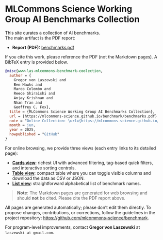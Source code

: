 # MLCommons Science Working Group AI Benchmarks Collection

This site curates a collection of AI benchmarks.  
The main artifact is the PDF report:

- **Report (PDF):** [benchmarks.pdf](benchmarks.pdf)

If you cite this work, please reference the PDF (not the Markdown pages). A BibTeX entry is provided below.

```bibtex
@misc{www-las-mlcommons-benchmark-coolection,
  author = {
    Gregor von Laszewski and 
    Ben Hawks and 
    Marco Colombo and
    Reece Shiraishi and
    Anjay Krishnan and
    Nhan Tran and
    Geoffrey C. Fox},
  title = {MLCommons Science Working Group AI Benchmarks Collection},
  url = {https://mlcommons-science.github.io/benchmark/benchmarks.pdf}
  note = "Online Collection: \url={https://mlcommons-science.github.io/benchmark/}",
  month = jun,
  year = 2025,
  howpublished = "GitHub"
}
```

For online browsing, we provide three views (each entry links to its detailed page):

- **[Cards view](md/benchmarks/cards/)**: richest UI with advanced filtering, tag-based quick filters, and interactive sorting controls.
- **[Table view](md/benchmarks_table/)**: compact table where you can toggle visible columns and download the data as CSV or JSON.
- **[List view](md/benchmarks/)**: straightforward alphabetical list of benchmark names.

> **Note:** The Markdown pages are generated for web browsing and should **not** be cited. Please cite the PDF report above.

All pages are generated automatically; please don’t edit them directly. To propose changes, contributions, or corrections, follow the guidelines in the project repository: <https://github.com/mlcommons-science/benchmark>.  

For program-level improvements, contact **Gregor von Laszewski** at `laszewski at gmail.com`.
